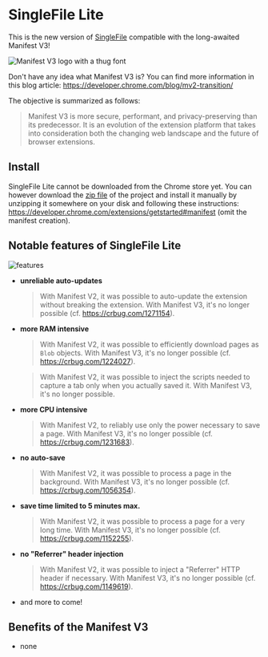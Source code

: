 # SingleFile Lite

This is the new version of [SingleFile](https://github.com/gildas-lormeau/SingleFile) compatible with the long-awaited Manifest
V3!

![Manifest V3 logo with a thug font](https://github.com/gildas-lormeau/SingleFile-Lite/blob/main/promo.png?raw=true)

Don't have any idea what Manifest V3 is? You can find more information in this
blog article: https://developer.chrome.com/blog/mv2-transition/

The objective is summarized as follows:

> Manifest V3 is more secure, performant, and privacy-preserving than its
> predecessor. It is an evolution of the extension platform that takes into
> consideration both the changing web landscape and the future of browser
> extensions.

## Install
SingleFile Lite cannot be downloaded from the Chrome store yet. You can however download the [zip file](https://github.com/gildas-lormeau/SingleFile-Lite/archive/refs/heads/main.zip) of the project and install it manually by unzipping it somewhere on your disk and following these instructions: https://developer.chrome.com/extensions/getstarted#manifest (omit the manifest creation).

## Notable features of SingleFile Lite

![features](https://user-images.githubusercontent.com/396787/158097498-0f12f05b-c345-4753-b7f4-487f0324200f.png)

- **unreliable auto-updates**

  > With Manifest V2, it was possible to auto-update the extension without
  > breaking the extension. With Manifest V3, it's no longer possible (cf.
  > https://crbug.com/1271154).

- **more RAM intensive**

  > With Manifest V2, it was possible to efficiently download pages as
  > `Blob` objects. With Manifest V3, it's no longer possible (cf.
  > https://crbug.com/1224027).

  > With Manifest V2, it was possible to inject the scripts needed to capture a
  > tab only when you actually saved it. With Manifest V3, it's no longer
  > possible.

- **more CPU intensive**

  > With Manifest V2, to reliably use only the power necessary to save a page. 
  > With Manifest V3, it's no longer possible (cf. https://crbug.com/1231683).

- **no auto-save**

  > With Manifest V2, it was possible to process a page in the background. With
  > Manifest V3, it's no longer possible (cf. https://crbug.com/1056354).

- **save time limited to 5 minutes max.**

  > With Manifest V2, it was possible to process a page for a very long 
  > time. With Manifest V3, it's no longer possible (cf. 
  > https://crbug.com/1152255).

- **no "Referrer" header injection**

  > With Manifest V2, it was possible to inject a "Referrer" HTTP header if
  > necessary. With Manifest V3, it's no longer possible (cf.
  > https://crbug.com/1149619).

- and more to come!

## Benefits of the Manifest V3

- none
